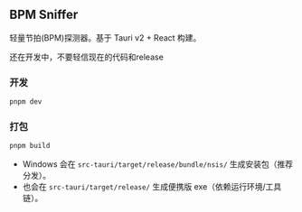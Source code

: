 ## BPM Sniffer

轻量节拍(BPM)探测器。基于 Tauri v2 + React 构建。

还在开发中，不要轻信现在的代码和release

### 开发

```bash
pnpm dev
```

### 打包

```bash
pnpm build
```

- Windows 会在 `src-tauri/target/release/bundle/nsis/` 生成安装包（推荐分发）。
- 也会在 `src-tauri/target/release/` 生成便携版 exe（依赖运行环境/工具链）。